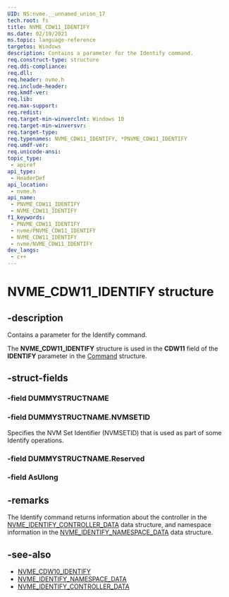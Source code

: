 ```yaml
---
UID: NS:nvme.__unnamed_union_17
tech.root: fs 
title: NVME_CDW11_IDENTIFY
ms.date: 02/19/2021 
ms.topic: language-reference
targetos: Windows
description: Contains a parameter for the Identify command.
req.construct-type: structure
req.ddi-compliance: 
req.dll: 
req.header: nvme.h
req.include-header: 
req.kmdf-ver: 
req.lib: 
req.max-support: 
req.redist: 
req.target-min-winverclnt: Windows 10 
req.target-min-winversvr: 
req.target-type: 
req.typenames: NVME_CDW11_IDENTIFY, *PNVME_CDW11_IDENTIFY
req.umdf-ver: 
req.unicode-ansi: 
topic_type:
 - apiref
api_type:
 - HeaderDef
api_location:
 - nvme.h
api_name:
 - PNVME_CDW11_IDENTIFY
 - NVME_CDW11_IDENTIFY
f1_keywords:
 - PNVME_CDW11_IDENTIFY
 - nvme/PNVME_CDW11_IDENTIFY
 - NVME_CDW11_IDENTIFY
 - nvme/NVME_CDW11_IDENTIFY
dev_langs:
 - c++
---
```


# NVME_CDW11_IDENTIFY structure

## -description

Contains a parameter for the Identify command.

The **NVME_CDW11_IDENTIFY** structure is used in the **CDW11** field of the **IDENTIFY** parameter in the [Command](ns-nvme-nvme_command.md) structure.

## -struct-fields

### -field DUMMYSTRUCTNAME

### -field DUMMYSTRUCTNAME.NVMSETID

Specifies the NVM Set Identifier (NVMSETID) that is used as part of some Identify operations.

### -field DUMMYSTRUCTNAME.Reserved

### -field AsUlong

## -remarks

The Identify command returns information about the controller in the [NVME_IDENTIFY_CONTROLLER_DATA](ns-nvme-nvme_identify_controller_data.md) data structure, and namespace information in the [NVME_IDENTIFY_NAMESPACE_DATA](ns-nvme-nvme_identify_namespace_data.md) data structure.

## -see-also

- [NVME_CDW10_IDENTIFY](ns-nvme-nvme_cdw10_identify.md)
- [NVME_IDENTIFY_NAMESPACE_DATA](ns-nvme-nvme_identify_namespace_data.md)
- [NVME_IDENTIFY_CONTROLLER_DATA](ns-nvme-nvme_identify_controller_data.md)